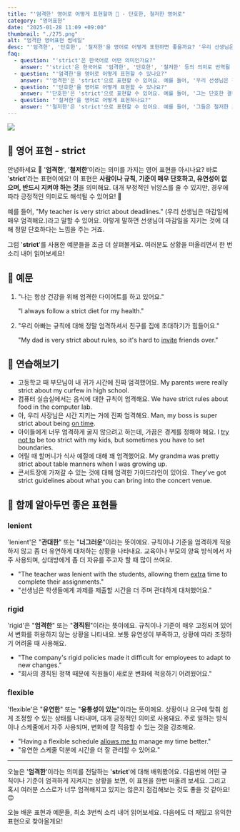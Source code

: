 ```yaml
---
title: "'엄격한' 영어로 어떻게 표현할까 🚦 - 단호한, 철저한 영어로"
category: "영어표현"
date: "2025-01-28 11:09 +09:00"
thumbnail: "./275.png"
alt: "엄격한 영어표현 썸네일"
desc: "'엄격한', '단호한', '철저한'을 영어로 어떻게 표현하면 좋을까요? '우리 선생님은 정말 엄격해요', '그는 단호한 결정을 내렸어요', '그들은 철저한 조사를 했어요' 등을 영어로 표현하는 법을 배워봅시다. 다양한 예문을 통해서 연습하고 본인의 표현으로 만들어 보세요."
faq:
  - question: "'strict'은 한국어로 어떤 의미인가요?"
    answer: "'strict'은 한국어로 '엄격한', '단호한', '철저한' 등의 의미로 번역될 수 있어요."
  - question: "'엄격한'을 영어로 어떻게 표현할 수 있나요?"
    answer: "'엄격한'은 'strict'으로 표현할 수 있어요. 예를 들어, '우리 선생님은 정말 엄격해요'는 'Our teacher is really strict'로 말할 수 있어요."
  - question: "'단호한'을 영어로 어떻게 표현할 수 있나요?"
    answer: "'단호한'은 'strict'으로 표현할 수 있어요. 예를 들어, '그는 단호한 결정을 내렸어요'는 'He made a strict decision'으로 표현할 수 있어요."
  - question: "'철저한'을 영어로 어떻게 표현하나요?"
    answer: "'철저한'은 'strict'으로 표현할 수 있어요. 예를 들어, '그들은 철저한 조사를 했어요'는 'They conducted a strict investigation'으로 말할 수 있어요."
---
```


![](./275-1.jpg)

## 🌟 영어 표현 - strict

안녕하세요 👋 '**엄격한**', '**철저한**'이라는 의미를 가지는 영어 표현을 아시나요? 바로 '**strict**'라는 표현이에요! 이 표현은 **사람이나 규칙, 기준이 매우 단호하고, 유연성이 없으며, 반드시 지켜야 하는 것**을 의미해요. 대개 부정적인 뉘앙스를 줄 수 있지만, 경우에 따라 긍정적인 의미로도 해석될 수 있어요! 🚦

예를 들어, "My teacher is very strict about deadlines." (우리 선생님은 마감일에 매우 엄격해요.)라고 말할 수 있어요. 이렇게 말하면 선생님이 마감일을 지키는 것에 대해 정말 단호하다는 느낌을 주는 거죠.

그럼 '**strict**'를 사용한 예문들을 조금 더 살펴볼게요. 여러분도 상황을 떠올리면서 한 번 소리 내어 읽어보세요!

## 📖 예문

1. "나는 항상 건강을 위해 엄격한 다이어트를 하고 있어요."

   "I always follow a strict diet for my health."

2. "우리 아빠는 규칙에 대해 정말 엄격하셔서 친구를 집에 초대하기가 힘들어요."

   "My dad is very strict about rules, so it's hard to [invite](/blog/in-english/347.invite/) friends over."

## 💬 연습해보기

<ul data-interactive-list>
  <li data-interactive-item>
    <span data-toggler>고등학교 때 부모님이 내 귀가 시간에 진짜 엄격했어요.</span>
    <span data-answer>My parents were really strict about my curfew in high school.</span>
  </li>
  <li data-interactive-item>
    <span data-toggler>컴퓨터 실습실에서는 음식에 대한 규칙이 엄격해요.</span>
    <span data-answer>We have strict rules about food in the computer lab.</span>
  </li>
  <li data-interactive-item>
    <span data-toggler>아, 우리 사장님은 시간 지키는 거에 진짜 엄격해요.</span>
    <span data-answer>Man, my boss is super strict about being <a href="/blog/vocab-1/043.on-time/">on time</a>.</span>
  </li>
  <li data-interactive-item>
    <span data-toggler>아이들에게 너무 엄격하게 굴지 않으려고 하는데, 가끔은 경계를 정해야 해요.</span>
    <span data-answer>I <a href="/blog/in-english/117.try-to/">try not to</a> be too strict with my kids, but sometimes you have to set boundaries.</span>
  </li>
  <li data-interactive-item>
    <span data-toggler>어릴 때 할머니가 식사 예절에 대해 꽤 엄격했어요.</span>
    <span data-answer>My grandma was pretty strict about table manners when I was growing up.</span>
  </li>
  <li data-interactive-item>
    <span data-toggler>콘서트장에 가져갈 수 있는 것에 대해 엄격한 가이드라인이 있어요.</span>
    <span data-answer>They've got strict guidelines about what you can bring into the concert venue.</span>
  </li>
</ul>

## 🤝 함께 알아두면 좋은 표현들

### lenient

'lenient'은 "**관대한**" 또는 "**너그러운**"이라는 뜻이에요. 규칙이나 기준을 엄격하게 적용하지 않고 좀 더 유연하게 대처하는 상황을 나타내요. 교육이나 부모의 양육 방식에서 자주 사용되며, 상대방에게 좀 더 자유를 주고자 할 때 많이 쓰여요.

- "The teacher was lenient with the students, allowing them [extra](/blog/in-english/265.extra/) time to complete their assignments."
- "선생님은 학생들에게 과제를 제출할 시간을 더 주며 관대하게 대처했어요."

### rigid

'rigid'은 "**엄격한**" 또는 "**경직된**"이라는 뜻이에요. 규칙이나 기준이 매우 고정되어 있어서 변화를 허용하지 않는 상황을 나타내요. 보통 유연성이 부족하고, 상황에 따라 조정하기 어려울 때 사용해요.

- "The company's rigid policies made it difficult for employees to adapt to new changes."
- "회사의 경직된 정책 때문에 직원들이 새로운 변화에 적응하기 어려웠어요."

### flexible

'flexible'은 "**유연한**" 또는 "**융통성이 있는**"이라는 뜻이에요. 상황이나 요구에 맞춰 쉽게 조정할 수 있는 상태를 나타내며, 대개 긍정적인 의미로 사용돼요. 주로 일하는 방식이나 스케줄에서 자주 사용되며, 변화에 잘 적응할 수 있는 것을 강조해요.

- "Having a flexible schedule [allows me to](/blog/in-english/027.allow-to-do/) manage my time better."
- "유연한 스케줄 덕분에 시간을 더 잘 관리할 수 있어요."

---

오늘은 '**엄격한**'이라는 의미를 전달하는 '**strict**'에 대해 배워봤어요. 다음번에 어떤 규칙이나 기준이 엄격하게 지켜지는 상황을 보면, 이 표현을 한번 떠올려 보세요. 그리고 혹시 여러분 스스로가 너무 엄격해지고 있지는 않은지 점검해보는 것도 좋을 것 같아요! 😊

오늘 배운 표현과 예문들, 최소 3번씩 소리 내어 읽어보세요. 다음에도 더 재밌고 유익한 표현으로 찾아올게요!
